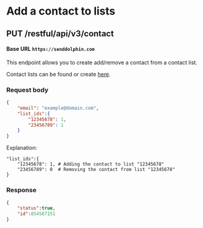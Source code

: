 # Add a contact to lists

## **PUT** /restful/api/v3/contact

#### Base URL `https://senddolphin.com`

This endpoint allows you to create add/remove a contact from a contact list.

Contact lists can be found or create [here](https://senddolphin.com/my/send-mail/contacts).

### Request body

```json
{
    "email": "example@domain.com",
    "list_ids":{
        "12345678": 1,
        "23456789": 1
    }
}
```

Explanation:
```
"list_ids":{
    "12345678": 1, # Adding the contact to list "12345678"
    "23456789": 0  # Removing the contact from list "12345678"
}
```


### Response

```json
{
    "status":true,
    "id":854587151
}
```


